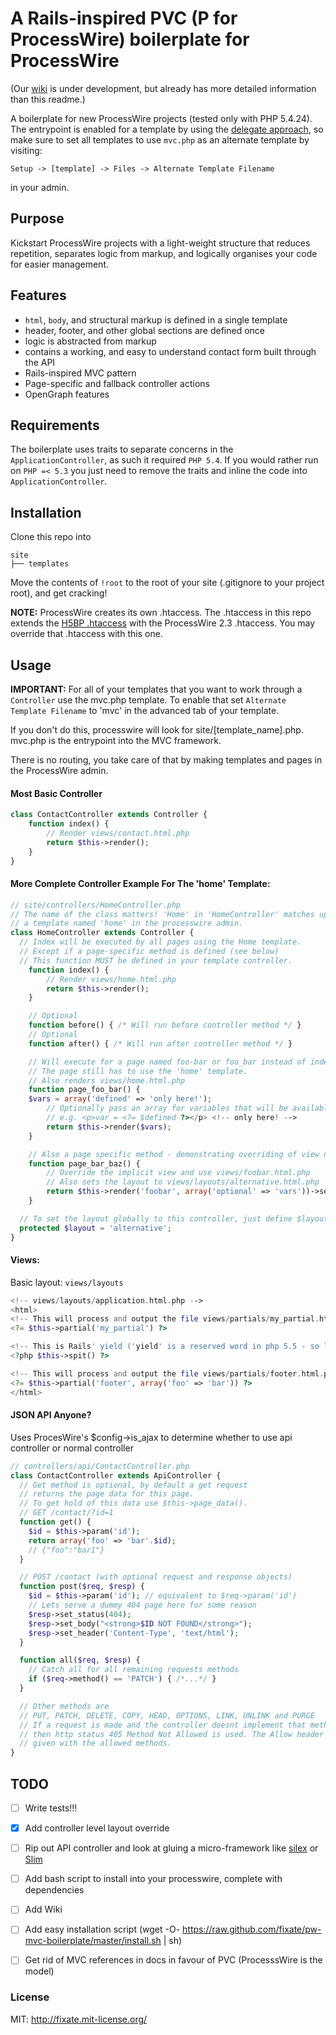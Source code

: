 # A Rails-inspired PVC (P for ProcessWire) boilerplate for ProcessWire

(Our [wiki](../../wiki) is under development, but already has more detailed information than this readme.)

A boilerplate for new ProcessWire projects (tested only with PHP 5.4.24). The entrypoint is enabled for a template by using the [delegate approach](http://processwire.com/talk/topic/740-a-different-way-of-using-templates-delegate-approach/), so make sure to set all templates to use `mvc.php` as an alternate template by visiting:

```
Setup -> [template] -> Files -> Alternate Template Filename
```
in your admin.

## Purpose

Kickstart ProcessWire projects with a light-weight structure that reduces repetition, separates logic from markup, and logically organises your code for easier management.

## Features

- `html`, `body`, and structural markup is defined in a single template
- header, footer, and other global sections are defined once
- logic is abstracted from markup
- contains a working, and easy to understand contact form built through the API
- Rails-inspired MVC pattern
- Page-specific and fallback controller actions
- OpenGraph features

## Requirements

The boilerplate uses traits to separate concerns in the `ApplicationController`, as such it required `PHP 5.4`. If you would rather run on `PHP =< 5.3` you just need to remove the traits and inline the code into `ApplicationController`.

## Installation

Clone this repo into

```
site
├── templates
```

Move the contents of `!root` to the root of your site (.gitignore to your project root), and get cracking!

**NOTE:** ProcessWire creates its own .htaccess. The .htaccess in this repo extends the [H5BP .htaccess](https://github.com/h5bp/html5-boilerplate/blob/master/.htaccess) with the ProcessWire 2.3 .htaccess. You may override that .htaccess with this one.

## Usage

**IMPORTANT:** For all of your templates that you want to work through a `Controller` use the mvc.php template. To enable that set `Alternate Template Filename` to 'mvc' in the advanced tab of your template.

If you don't do this, processwire will look for site/[template_name].php. mvc.php is the entrypoint into the MVC framework.

There is no routing, you take care of that by making templates and pages in the ProcessWire admin.

#### Most Basic Controller

```php
class ContactController extends Controller {
	function index() {
		// Render views/contact.html.php
		return $this->render();
	}
}
```


#### More Complete Controller Example For The 'home' Template:

```php
// site/controllers/HomeController.php
// The name of the class matters! 'Home' in 'HomeController' matches up to
// a template named 'home' in the processwire admin.
class HomeController extends Controller {
  // Index will be executed by all pages using the Home template.
  // Except if a page-specific method is defined (see below)
  // This function MUST be defined in your template controller.
	function index() {
		// Render views/home.html.php
		return $this->render();
	}

	// Optional
	function before() { /* Will run before controller method */ }
	// Optional
	function after() { /* Will run after controller method */ }

	// Will execute for a page named foo-bar or foo_bar instead of index()
	// The page still has to use the 'home' template.
	// Also renders views/home.html.php
	function page_foo_bar() {
    $vars = array('defined' => 'only here!');
		// Optionally pass an array for variables that will be available in the view
		// e.g. <p>var = <?= $defined ?></p> <!-- only here! -->
		return $this->render($vars);
	}

	// Also a page specific method - demonstrating overriding of view name and layout
	function page_bar_baz() {
	  	// Override the implicit view and use views/foobar.html.php
	  	// Also sets the layout to views/layouts/alternative.html.php
		return $this->render('foobar', array('optional' => 'vars'))->set_layout('alternative');
	}

  // To set the layout globally to this controller, just define $layout
  protected $layout = 'alternative';
}
```

#### Views:

Basic layout: `views/layouts`

```php
<!-- views/layouts/application.html.php -->
<html>
<!-- This will process and output the file views/partials/my_partial.html.php -->
<?= $this->partial('my_partial') ?>

<!-- This is Rails' yield ('yield' is a reserved word in php 5.5 - so let's 'spit' the content out) -->
<?php $this->spit() ?>

<!-- This will process and output the file views/partials/footer.html.php with the variable foo-->
<?= $this->partial('footer', array('foo' => 'bar')) ?>
</html>

```

#### JSON API Anyone?

Uses ProcesWire's $config->is_ajax to determine whether to use api controller or normal controller

```php
// controllers/api/ContactController.php
class ContactController extends ApiController {
  // Get method is optional, by default a get request
  // returns the page data for this page.
  // To get hold of this data use $this->page_data().
  // GET /contact/?id=1
  function get() {
    $id = $this->param('id');
    return array('foo' => 'bar'.$id);
    // {"foo":"bar1"}
  }

  // POST /contact (with optional request and response objects)
  function post($req, $resp) {
    $id = $this->param('id'); // equivalent to $req->param('id')
    // Lets serve a dummy 404 page here for some reason
    $resp->set_status(404);
    $resp->set_body("<strong>$ID NOT FOUND</strong>");
    $resp->set_header('Content-Type', 'text/html');
  }

  function all($req, $resp) {
    // Catch all for all remaining requests methods
    if ($req->method() == 'PATCH') { /*...*/ }
  }

  // Other methods are
  // PUT, PATCH, DELETE, COPY, HEAD, OPTIONS, LINK, UNLINK and PURGE
  // If a request is made and the controller doesnt implement that method
  // then http status 405 Method Not Allowed is used. The Allow header is
  // given with the allowed methods.
}
```

## TODO

- [ ] Write tests!!!
- [x] Add controller level layout override
- [ ] Rip out API controller and look at gluing a micro-framework like [silex](http://silex.sensiolabs.org/) or [Slim](http://www.slimframework.com/)
- [ ] Add bash script to install into your processwire, complete with dependencies
- [ ] Add Wiki
- [ ] Add easy installation script (wget -O- https://raw.github.com/fixate/pw-mvc-boilerplate/master/install.sh | sh)
- [ ] Get rid of MVC references in docs in favour of PVC (ProcesssWire is the model)


### License

MIT: http://fixate.mit-license.org/
